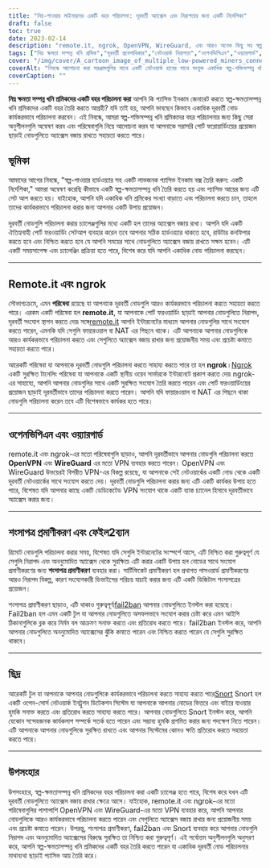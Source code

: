 ```yaml
---
title: "নিম্ন-পাওয়ার মাইনারদের একটি বহর পরিচালনা: দূরবর্তী অ্যাক্সেস এবং নিরাপত্তার জন্য একটি নির্দেশিকা"
draft: false
toc: true
date: 2023-02-14
description: "remote.it, ngrok, OpenVPN, WireGuard, এবং আরও অনেক কিছু সহ স্বল্প-পাওয়ার মাইনারদের বহর পরিচালনার জন্য সর্বোত্তম অনুশীলন এবং সরঞ্জামগুলি অন্বেষণ করুন।"
tags: ["নিম্ন ক্ষমতা সম্পন্ন খনি শ্রমিক","দূরবর্তী প্রবেশাধিকার","নেটওয়ার্ক নিরাপত্তা","ওপেনভিপিএন","ওয়্যারগার্ড","ঘোলা","ngrok"]
cover: "/img/cover/A_cartoon_image_of_multiple_low-powered_miners_connected.png"
coverAlt: "নিবন্ধে আলোচনা করা সরঞ্জামগুলির সাথে একটি নেটওয়ার্ক হাবের সাথে সংযুক্ত একাধিক স্বল্প-শক্তিসম্পন্ন খনি শ্রমিকের একটি কার্টুন চিত্র।"
coverCaption: ""
---
```


**নিম্ন ক্ষমতা সম্পন্ন খনি শ্রমিকদের একটি বহর পরিচালনা করা**
আপনি কি প্যাসিভ ইনকাম জেনারেট করতে স্বল্প-ক্ষমতাসম্পন্ন খনি শ্রমিকদের একটি বহর তৈরি করতে আগ্রহী? যদি তাই হয়, আপনি ভাবছেন কিভাবে একাধিক দূরবর্তী নোড কার্যকরভাবে পরিচালনা করবেন। এই নিবন্ধে, আমরা স্বল্প-শক্তিসম্পন্ন খনি শ্রমিকদের বহর পরিচালনার জন্য কিছু সেরা অনুশীলনগুলি অন্বেষণ করব এবং পরিষেবাগুলি নিয়ে আলোচনা করব যা আপনাকে সরাসরি পোর্ট ফরোয়ার্ডিংয়ের প্রয়োজন ছাড়াই নোডগুলিতে অ্যাক্সেস বজায় রাখতে সহায়তা করতে পারে।

## ভূমিকা
আমাদের আগের নিবন্ধে, "স্বল্প-পাওয়ার হার্ডওয়্যার সহ একটি লাভজনক প্যাসিভ ইনকাম বক্স তৈরি করুন: একটি নির্দেশিকা," আমরা অন্বেষণ করেছি কীভাবে একটি স্বল্প-ক্ষমতাসম্পন্ন খনি তৈরি করতে হয় এবং প্যাসিভ আয়ের জন্য এটি সেট আপ করতে হয়। যাইহোক, আপনি যদি একাধিক খনি শ্রমিকের সংখ্যা বাড়াতে এবং পরিচালনা করতে চান, তাহলে তাদের কার্যকরভাবে পরিচালনা করার জন্য আপনার একটি উপায় প্রয়োজন।

দূরবর্তী নোডগুলি পরিচালনা করার চ্যালেঞ্জগুলির মধ্যে একটি হল তাদের অ্যাক্সেস বজায় রাখা। আপনি যদি একটি ঐতিহ্যবাহী পোর্ট ফরওয়ার্ডিং সেটআপ ব্যবহার করেন তবে আপনার সঠিক হার্ডওয়্যার থাকতে হবে, রাউটার কনফিগার করতে হবে এবং নিশ্চিত করতে হবে যে আপনি সময়ের সাথে নোডগুলিতে অ্যাক্সেস বজায় রাখতে সক্ষম হবেন। এটি একটি সময়সাপেক্ষ এবং চ্যালেঞ্জিং প্রক্রিয়া হতে পারে, বিশেষ করে যদি আপনি একাধিক নোড পরিচালনা করছেন।

______

## Remote.it এবং ngrok

সৌভাগ্যক্রমে, এমন **পরিষেবা** রয়েছে যা আপনাকে দূরবর্তী নোডগুলি আরও কার্যকরভাবে পরিচালনা করতে সহায়তা করতে পারে। এরকম একটি পরিষেবা হল **remote.it**, যা আপনাকে পোর্ট ফরওয়ার্ডিং ছাড়াই আপনার নোডগুলিতে নিরাপদ, দূরবর্তী সংযোগ স্থাপন করতে দেয়৷ সঙ্গে[remote.it](https://www.remote.it/) আপনি ইন্টারনেটের মাধ্যমে আপনার নোডগুলির সাথে সংযোগ করতে পারেন, এমনকি যদি সেগুলি ফায়ারওয়াল বা NAT এর পিছনে থাকে। এটি আপনাকে আপনার নোডগুলিকে আরও কার্যকরভাবে পরিচালনা করতে এবং সেগুলিতে অ্যাক্সেস বজায় রাখার জন্য প্রয়োজনীয় সময় এবং প্রচেষ্টা কমাতে সহায়তা করতে পারে।

আরেকটি পরিষেবা যা আপনাকে দূরবর্তী নোডগুলি পরিচালনা করতে সাহায্য করতে পারে তা হল **ngrok**।[Ngrok](https://ngrok.com/) একটি সুরক্ষিত টানেলিং পরিষেবা যা আপনাকে একটি স্থানীয় ওয়েব সার্ভারকে ইন্টারনেটে প্রকাশ করতে দেয়৷ ngrok-এর সাহায্যে, আপনি আপনার নোডগুলির সাথে একটি সুরক্ষিত সংযোগ তৈরি করতে পারেন এবং পোর্ট ফরওয়ার্ডিংয়ের প্রয়োজন ছাড়াই দূরবর্তীভাবে তাদের পরিচালনা করতে পারেন। আপনি যদি ফায়ারওয়াল বা NAT এর পিছনে থাকা নোডগুলি পরিচালনা করেন তবে এটি বিশেষভাবে কার্যকর হতে পারে।

______

## ওপেনভিপিএন এবং ওয়্যারগার্ড

remote.it এবং ngrok-এর মতো পরিষেবাগুলি ছাড়াও, আপনি দূরবর্তীভাবে আপনার নোডগুলি পরিচালনা করতে **OpenVPN** এবং **WireGuard** এর মতো VPN ব্যবহার করতে পারেন। OpenVPN এবং WireGuard উভয়েরই বিপরীত VPN-এর বিকল্প রয়েছে, যা আপনাকে সেই নেটওয়ার্কের একটি নোড থেকে একটি দূরবর্তী নেটওয়ার্কের সাথে সংযোগ করতে দেয়। দূরবর্তী নোডগুলি পরিচালনা করার জন্য এটি একটি কার্যকর উপায় হতে পারে, বিশেষত যদি আপনার কাছে একটি ডেডিকেটেড VPN সংযোগ থাকে একটি ব্যাক চ্যানেল হিসাবে দূরবর্তীভাবে অ্যাক্সেস করার জন্য।

______

## শংসাপত্র প্রমাণীকরণ এবং ফেইল2ব্যান

রিমোট নোডগুলি পরিচালনা করার সময়, বিশেষত যদি সেগুলি ইন্টারনেটের সংস্পর্শে আসে, এটি নিশ্চিত করা গুরুত্বপূর্ণ যে সেগুলি নিরাপদ এবং অননুমোদিত অ্যাক্সেস থেকে সুরক্ষিত৷ এটি করার একটি উপায় হল নোডের সাথে সংযোগ প্রমাণীকরণের জন্য **শংসাপত্র প্রমাণীকরণ** ব্যবহার করা। সার্টিফিকেট প্রমাণীকরণ হল প্রথাগত পাসওয়ার্ড প্রমাণীকরণের আরও নিরাপদ বিকল্প, কারণ সংযোগকারী ডিভাইসের পরিচয় যাচাই করার জন্য এটি একটি ডিজিটাল শংসাপত্রের প্রয়োজন।

শংসাপত্র প্রমাণীকরণ ছাড়াও, এটি থাকাও গুরুত্বপূর্ণ৷[fail2ban](https://www.fail2ban.org/wiki/index.php/Main_Page) আপনার নোডগুলিতে ইনস্টল করা হয়েছে। Fail2ban হল এমন একটি টুল যা আপনার নোডগুলিতে অসফলভাবে সংযোগ করার চেষ্টা করে এমন আইপি ঠিকানাগুলিকে ব্লক করে নির্মম বল আক্রমণ সনাক্ত করতে এবং প্রতিরোধ করতে পারে। fail2ban ইনস্টল করে, আপনি আপনার নোডগুলিতে অননুমোদিত অ্যাক্সেসের ঝুঁকি কমাতে পারেন এবং নিশ্চিত করতে পারেন যে সেগুলি সুরক্ষিত থাকবে।

______

## ছিদ্র

আরেকটি টুল যা আপনাকে আপনার নোডগুলিকে কার্যকরভাবে পরিচালনা করতে সাহায্য করতে পারে[Snort](https://www.snort.org/) Snort হল একটি ওপেন-সোর্স নেটওয়ার্ক ইনট্রুশন ডিটেকশন সিস্টেম যা আপনাকে আপনার নোডের ভিতরে এবং বাইরে যাওয়ার হুমকি সনাক্ত করতে এবং প্রতিরোধ করতে সাহায্য করতে পারে। আপনার নোডগুলিতে Snort ইনস্টল করে, আপনি যেকোন সন্দেহজনক কার্যকলাপ সম্পর্কে সতর্ক হতে পারেন এবং সম্ভাব্য হুমকি প্রশমিত করার জন্য পদক্ষেপ নিতে পারেন। এটি আপনাকে আপনার নোডগুলিকে সুরক্ষিত রাখতে এবং আপনার সিস্টেমের কোনও ক্ষতি প্রতিরোধ করতে সহায়তা করতে পারে।

______

## উপসংহার

উপসংহারে, স্বল্প-ক্ষমতাসম্পন্ন খনি শ্রমিকদের বহর পরিচালনা করা একটি চ্যালেঞ্জ হতে পারে, বিশেষ করে যখন এটি দূরবর্তী নোডগুলিতে অ্যাক্সেস বজায় রাখার ক্ষেত্রে আসে। যাইহোক, remote.it এবং ngrok-এর মতো পরিষেবাগুলির পাশাপাশি OpenVPN এবং WireGuard-এর মতো VPN ব্যবহার করে, আপনি আপনার নোডগুলিকে আরও কার্যকরভাবে পরিচালনা করতে পারেন এবং সেগুলিতে অ্যাক্সেস বজায় রাখার জন্য প্রয়োজনীয় সময় এবং প্রচেষ্টা কমাতে পারেন। উপরন্তু, শংসাপত্র প্রমাণীকরণ, fail2ban এবং Snort ব্যবহার করে আপনার নোডগুলি নিরাপদ এবং অননুমোদিত অ্যাক্সেসের বিরুদ্ধে সুরক্ষিত তা নিশ্চিত করা গুরুত্বপূর্ণ। এই সর্বোত্তম অনুশীলনগুলি অনুসরণ করে, আপনি স্বল্প-ক্ষমতাসম্পন্ন খনি শ্রমিকদের একটি বহর তৈরি করতে পারেন যা একাধিক দূরবর্তী নোড পরিচালনার মাথাব্যথা ছাড়াই প্যাসিভ আয় তৈরি করে।
